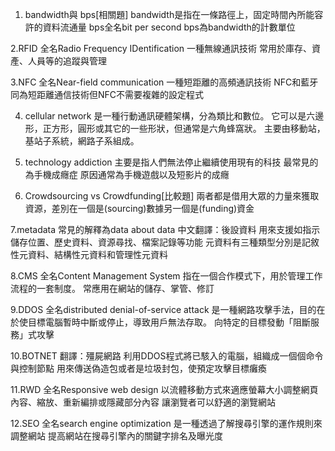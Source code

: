 1. bandwidth與 bps[相關題]
bandwidth是指在一條路徑上，固定時間內所能容許的資料流通量
bps全名bit per second
bps為bandwidth的計數單位

2.RFID
全名Radio Frequency IDentification
一種無線通訊技術
常用於庫存、資產、人員等的追蹤與管理

3.NFC
全名Near-field communication
一種短距離的高頻通訊技術
NFC和藍牙同為短距離通信技術但NFC不需要複雜的設定程式

4. cellular network
是一種行動通訊硬體架構，分為類比和數位。
它可以是六邊形，正方形，圓形或其它的一些形狀，但通常是六角蜂窩狀。
主要由移動站，基站子系統，網路子系組成。

5. technology addiction
主要是指人們無法停止繼續使用現有的科技
最常見的為手機成癮症
原因通常為手機遊戲以及短影片的成癮

6. Crowdsourcing vs Crowdfunding[比較題]
兩者都是借用大眾的力量來獲取資源，差別在一個是(sourcing)數據另一個是(funding)資金

7.metadata
常見的解釋為data about data 中文翻譯：後設資料
用來支援如指示儲存位置、歷史資料、資源尋找、檔案記錄等功能
元資料有三種類型分別是記敘性元資料、結構性元資料和管理性元資料

8.CMS
全名Content Management System
指在一個合作模式下，用於管理工作流程的一套制度。
常應用在網站的儲存、掌管、修訂

9.DDOS
全名distributed denial-of-service attack
是一種網路攻擊手法，目的在於使目標電腦暫時中斷或停止，導致用戶無法存取。
向特定的目標發動「阻斷服務」式攻擊

10.BOTNET
翻譯：殭屍網路
利用DDOS程式將已駭入的電腦，組織成一個個命令與控制節點
用來傳送偽造包或者是垃圾封包，使預定攻擊目標癱瘓

11.RWD
全名Responsive web design
以流體移動方式來適應螢幕大小調整網頁內容、縮放、重新編排或隱藏部分內容
讓瀏覽者可以舒適的瀏覽網站

12.SEO
全名search engine optimization
是一種透過了解搜尋引擎的運作規則來調整網站
提高網站在搜尋引擎內的關鍵字排名及曝光度

